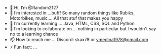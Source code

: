 - 👋 Hi, I’m @Random2127
- 👀 I’m interested in ...buff! So many random things like Rubiks, Motorbikes, music.....All that stuf that makes you happy
- 🌱 I’m currently learning ... Java, HTML, CSS, SQL and Python
- 💞️ I’m looking to collaborate on ... nothing in particular but I wouldn't say no to a learning chance
- 📫 How to reach me ... Discord: skax78 or vmedina1978@gmail.com 
- ⚡ Fun fact: ...

<!---
Random2127/Random2127 is a ✨ special ✨ repository because its `README.md` (this file) appears on your GitHub profile.
You can click the Preview link to take a look at your changes.
--->
